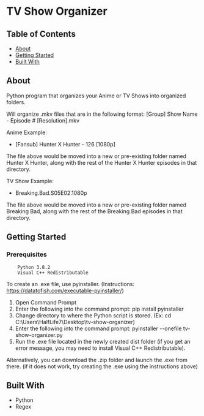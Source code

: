 # TV Show Organizer

## Table of Contents
+ [About](#about)
+ [Getting Started](#getting_started)
+ [Built With](#built_with)

## About <a name = "about"></a>

Python program that organizes your Anime or TV Shows into organized folders.

Will organize .mkv files that are in the following format: [Group] Show Name - Episode # [Resolution].mkv

Anime Example:
- [Fansub] Hunter X Hunter - 126 [1080p]

The file above would be moved into a new or pre-existing folder named Hunter X Hunter, along with the rest of the Hunter X Hunter episodes in that directory.

TV Show Example:
- Breaking.Bad.S05E02.1080p

The file above would be moved into a new or pre-existing folder named Breaking Bad, along with the rest of the Breaking Bad episodes in that directory.

## Getting Started <a name = "getting_started"></a>

### Prerequisites
```
    Python 3.8.2
    Visual C++ Redistributable
```


To create an .exe file, use pyinstaller. (Instructions: https://datatofish.com/executable-pyinstaller/)

1. Open Command Prompt
2. Enter the following into the command prompt: pip install pyinstaller
3. Change directory to where the Python script is stored. (Ex: cd C:\Users\HalfLife7\Desktop\tv-show-organizer)
4. Enter the following into the command prompt: pyinstaller --onefile tv-show-organizer.py
5. Run the .exe file located in the newly created dist folder (if you get an error message, you may need to install Visual C++ Redistributable).

Alternatively, you can download the .zip folder and launch the .exe from there. (if it does not work, try creating the .exe using the instructions above)

## Built With <a name = "built_with"></a>

- Python
- Regex
